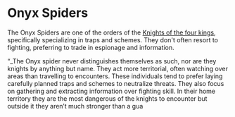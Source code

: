 # Onyx Spiders
The Onyx Spiders are one of the orders of the [Knights of the four kings](../Knights%20of%20the%20four%20kings.md), specifically specializing in traps and schemes. They don't often resort to fighting, preferring to trade in espionage and information. 

“_The Onyx spider never distinguishes themselves as such, nor are they knights by anything but name. They act more territorial, often watching over areas than travelling to encounters. These individuals tend to prefer laying carefully planned traps and schemes to neutralize threats. They also focus on gathering and extracting information over fighting skill. In their home territory they are the most dangerous of the knights to encounter but outside it they aren’t much stronger than a gua